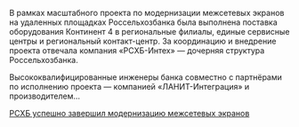 <!--2025-06-18 13:01:16-->
<div class="yb">
  <div class="rss habr"><p>В рамках масштабного проекта по модернизации межсетевых экранов на удаленных площадках Россельхозбанка была выполнена поставка оборудования Континент 4 в региональные филиалы, единые сервисные центры и региональный контакт-центр. За координацию и внедрение проекта отвечала компания «РСХБ-Интех» — дочерняя структура Россельхозбанка.</p><p>Высококвалифицированные инженеры банка совместно с партнёрами по исполнению проекта — компанией «ЛАНИТ-Интеграция» и производителем... <p class="titl"><a href="https://habr.com/ru/companies/rshb/news/919570/?utm_source=habrahabr&utm_medium=rss&utm_campaign=919570">РСХБ успешно завершил модернизацию межсетевых экранов</a></p></div>
</div>
